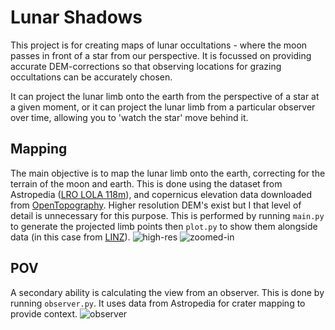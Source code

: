 # Lunar Shadows

This project is for creating maps of lunar occultations - where the moon passes in front of a star from our perspective. It is focussed on providing accurate DEM-corrections so that observing locations for
grazing occultations can be accurately chosen.

It can project the lunar limb onto the earth from the perspective of a star at a given moment, or it can project the lunar limb from a particular observer over time, allowing you to 'watch the star' move behind it.

## Mapping
The main objective is to map the lunar limb onto the earth, correcting for the terrain of the moon and earth. This is done using the dataset from Astropedia ([LRO LOLA 118m](https://astrogeology.usgs.gov/search/map/moon_lro_lola_dem_118m)), and copernicus elevation data downloaded from [OpenTopography](https://portal.opentopography.org/raster?opentopoID=OTSDEM.032021.4326.1). Higher resolution DEM's exist but I that level of detail is unnecessary for this purpose. This is performed by running `main.py` to generate the projected limb points then `plot.py` to show them alongside data (in this case from [LINZ](data.linz.govt.nz)).
![high-res](https://github.com/user-attachments/assets/13e06d62-47dd-42d7-8269-e7f172cd942b)
![zoomed-in](https://github.com/user-attachments/assets/43aec462-0750-43ef-9cce-49b90a18d49e)

## POV
A secondary ability is calculating the view from an observer. This is done by running `observer.py`. It uses data from Astropedia for crater mapping to provide context.
![observer](https://github.com/user-attachments/assets/36e62d8c-76c9-4c66-947c-715e05e8531c)

